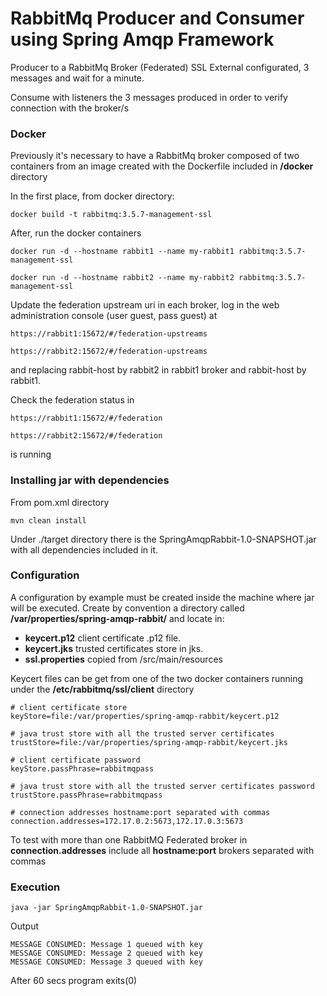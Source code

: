 # RabbitMq Producer and Consumer using Spring Amqp Framework

Producer to a RabbitMq Broker (Federated) SSL External configurated, 3 messages and wait for a minute.

Consume with listeners the 3 messages produced in order to verify connection with the broker/s

### Docker

Previously it's necessary to have a RabbitMq broker composed of two containers from an image created with the Dockerfile included in __/docker__ directory

In the first place, from docker directory:

```
docker build -t rabbitmq:3.5.7-management-ssl
```

After, run the docker containers 

```
docker run -d --hostname rabbit1 --name my-rabbit1 rabbitmq:3.5.7-management-ssl
```

```
docker run -d --hostname rabbit2 --name my-rabbit2 rabbitmq:3.5.7-management-ssl
```

Update the federation upstream uri in each broker, log in the web administration console (user guest, pass guest) at

```
https://rabbit1:15672/#/federation-upstreams

https://rabbit2:15672/#/federation-upstreams
```

and replacing rabbit-host by rabbit2 in rabbit1 broker and rabbit-host by rabbit1.

Check the federation status in 

```
https://rabbit1:15672/#/federation

https://rabbit2:15672/#/federation
```
is running

### Installing jar with dependencies

From pom.xml directory

```
mvn clean install
```

Under ./target directory there is the SpringAmqpRabbit-1.0-SNAPSHOT.jar with all dependencies included in it.


### Configuration 

A configuration by example must be created inside the machine where jar will be executed.
Create by convention a directory called __/var/properties/spring-amqp-rabbit/__ and locate in: 

* __keycert.p12__ client certificate .p12 file. 
* __keycert.jks__ trusted certificates store in jks. 
* __ssl.properties__ copied from /src/main/resources

Keycert files can be get from one of the two docker containers running under the __/etc/rabbitmq/ssl/client__ directory

```
# client certificate store
keyStore=file:/var/properties/spring-amqp-rabbit/keycert.p12

# java trust store with all the trusted server certificates
trustStore=file:/var/properties/spring-amqp-rabbit/keycert.jks

# client certificate password
keyStore.passPhrase=rabbitmqpass

# java trust store with all the trusted server certificates password
trustStore.passPhrase=rabbitmqpass

# connection addresses hostname:port separated with commas
connection.addresses=172.17.0.2:5673,172.17.0.3:5673
```
To test with more than one RabbitMQ Federated broker in __connection.addresses__ include all __hostname:port__ brokers separated with commas

### Execution

```
java -jar SpringAmqpRabbit-1.0-SNAPSHOT.jar 
```

Output
```
MESSAGE CONSUMED: Message 1 queued with key
MESSAGE CONSUMED: Message 2 queued with key
MESSAGE CONSUMED: Message 3 queued with key
```
After 60 secs program exits(0)
